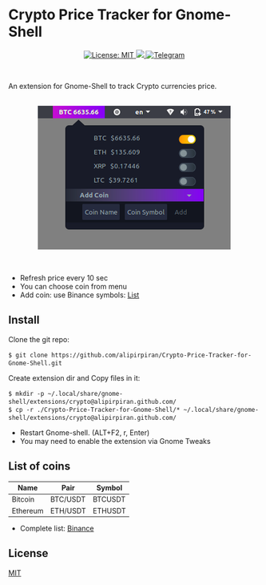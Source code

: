 # Crypto Price Tracker for Gnome-Shell
<p align="center">
 <a href="https://github.com/alipirpiran/Crypto-Price-Tracker-for-Gnome-Shell/blob/master/LICENSE">
  <img alt="License: MIT" src="https://img.shields.io/badge/License-MIT-yellow.svg">
 </a>
 <a href="https://github.com/alipirpiran/Crypto-Price-Tracker-for-Gnome-Shell">
  <img src="https://badges.frapsoft.com/os/v2/open-source.png?v=103">
 </a>
 <a href="https://t.me/mralpr">
  <img src="https://img.shields.io/badge/Chat%20on-telegram-blue" alt="Telegram">
  </a>
 </p>
 <br />
 
An extension for Gnome-Shell to track Crypto currencies price.
<br />
<br />
<p align="center">
 <img src="https://raw.githubusercontent.com/alipirpiran/Crypto-Price-Tracker-for-Gnome-Shell/screenshots/cryptoscr.png?raw=true" alt="Screenshot">
 </p>
 
 <br />
 
* Refresh price every 10 sec
* You can choose coin from menu
* Add coin: use Binance symbols: [List](https://github.com/alipirpiran/Crypto-Price-Tracker-for-Gnome-Shell#list-of-coins)

## Install

 Clone the git repo:

    $ git clone https://github.com/alipirpiran/Crypto-Price-Tracker-for-Gnome-Shell.git


 Create extension dir and Copy files in it:

    $ mkdir -p ~/.local/share/gnome-shell/extensions/crypto@alipirpiran.github.com/
    $ cp -r ./Crypto-Price-Tracker-for-Gnome-Shell/* ~/.local/share/gnome-shell/extensions/crypto@alipirpiran.github.com/
 
* Restart Gnome-shell. (ALT+F2, r, Enter)
* You may need to enable the extension via Gnome Tweaks

## List of coins

Name | Pair | Symbol
--- | --- | ---
Bitcoin | BTC/USDT | BTCUSDT
Ethereum | ETH/USDT | ETHUSDT

* Complete list: [Binance](https://www.binance.com/indexSpa.html#/)

## License
[MIT](https://github.com/alipirpiran/Crypto-Price-Tracker-for-Gnome-Shell/blob/master/LICENSE)
